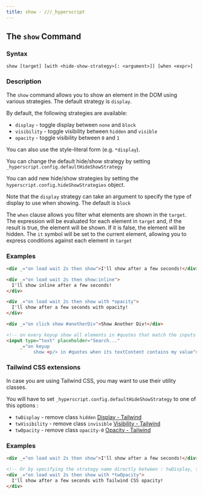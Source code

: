 ```yaml
---
title: show - ///_hyperscript
---
```


## The `show` Command

### Syntax

```ebnf
show [target] [with <hide-show-strategy>[: <argument>]] [when <expr>]
```

### Description

The `show` command allows you to show an element in the DOM using various strategies. The default strategy is `display`.

By default, the following strategies are available:

- `display` - toggle display between `none` and `block`
- `visibility` - toggle visibility between `hidden` and `visible`
- `opacity` - toggle visibility between `0` and `1`

You can also use the style-literal form (e.g. `*display`).

You can change the default hide/show strategy by setting `_hyperscript.config.defaultHideShowStrategy`

You can add new hide/show strategies by setting the `hyperscript.config.hideShowStrategies` object.

Note that the `display` strategy can take an argument to specify the type of display to use when showing. The default
is `block`

The `when` clause allows you filter what elements are shown in the `target`.  The expression will be evaluated for
each element in `target` and, if the result is true, the element will be shown.  If it is false, the element will be
hidden.  The `it` symbol will be set to the current element, allowing you to express conditions against each element
in `target`

### Examples

```html
<div _="on load wait 2s then show">I'll show after a few seconds!</div>

<div _="on load wait 2s then show:inline">
  I'll show inline after a few seconds!
</div>

<div _="on load wait 2s then show with *opacity">
  I'll show after a few seconds with opacity!
</div>

<div _="on click show #anotherDiv">Show Another Div!</div>

<!-- on every keyup show all elements in #quotes that match the inputs value -->
<input type="text" placeholder="Search..."
     _="on keyup
          show <p/> in #quotes when its textContent contains my value">

```

### Tailwind CSS extensions

In case you are using Tailwind CSS, you may want to use their utility classes.

You will have to set `_hyperscript.config.defaultHideShowStrategy` to one of this options :

- `twDisplay` - remove class `hidden` [Display - Tailwind](https://tailwindcss.com/docs/display#hidden)
- `twVisibility` - remove class `invisible` [Visibility - Tailwind](https://tailwindcss.com/docs/visibility#making-elements-invisible)
- `twOpacity` - remove class `opacity-0` [Opacity - Tailwind](https://tailwindcss.com/docs/opacity)

### Examples

```html
<div _="on load wait 2s then show">I'll show after a few seconds!</div>

<!-- Or by specifying the strategy name directly between : twDisplay, twVisibility, twOpacity -->
<div _="on load wait 2s then show with *twOpacity">
  I'll show after a few seconds with Tailwind CSS opacity!
</div>
```
